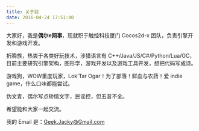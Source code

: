 ```yaml
---
title: 关于我
date: 2016-04-24 17:51:40
---
```


大家好，我是**偶尔e网事**，现就职于触控科技厦门 Cocos2d-x 团队，负责引擎开发和游戏开发。

折腾族，热衷于各类好玩技术，涉猎语言有 C++/Java/JS/C#/Python/Lua/OC，目前主要研究引擎架构，图形学，游戏开发以及游戏工具开发，想把代码写成诗。

游戏狗，WOW重度玩家，Lok’Tar Ogar！为了部落！鲜血与农药！爱 indie game，什么口味都能尝试。

伪文青，偶尔写点矫情文字，民谣控，但五音不全。

希望能和大家一起交流。

我的 Email 是：Geek.Jacky@Gmail.com